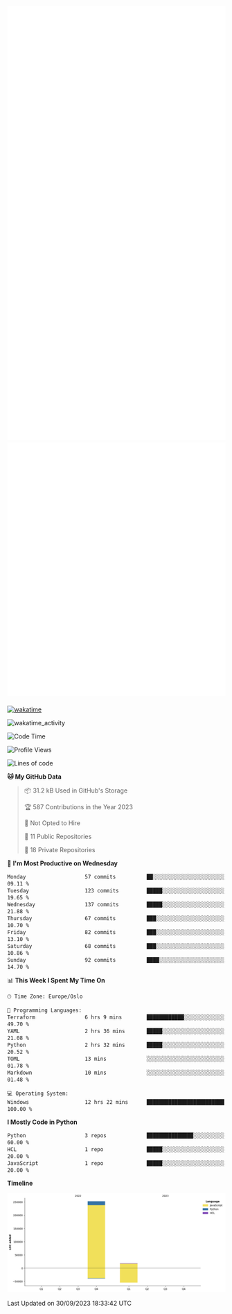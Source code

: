 ![Metrics](/metrics.svg)![Additional metrics](metrics.additional.svg)
----------------------------------------------------------------------------------------------------------------------------------------------------

[![wakatime](https://wakatime.com/badge/user/139c3dc8-b99d-475a-b6b4-e7663d03add8.svg)](https://wakatime.com/@139c3dc8-b99d-475a-b6b4-e7663d03add8)

![wakatime_activity](https://wakatime.com/share/@merca/d0fb6363-0f77-40ae-9525-9b9347ed2e36.svg)

<!--START_SECTION:waka-->
![Code Time](http://img.shields.io/badge/Code%20Time-6%2C773%20hrs%2042%20mins-blue)

![Profile Views](http://img.shields.io/badge/Profile%20Views-0-blue)

![Lines of code](https://img.shields.io/badge/From%20Hello%20World%20I%27ve%20Written-270.4%20thousand%20lines%20of%20code-blue)

**🐱 My GitHub Data** 

> 📦 31.2 kB Used in GitHub's Storage 
 > 
> 🏆 587 Contributions in the Year 2023
 > 
> 🚫 Not Opted to Hire
 > 
> 📜 11 Public Repositories 
 > 
> 🔑 18 Private Repositories 
 > 
📅 **I'm Most Productive on Wednesday** 

```text
Monday                   57 commits          ██░░░░░░░░░░░░░░░░░░░░░░░   09.11 % 
Tuesday                  123 commits         █████░░░░░░░░░░░░░░░░░░░░   19.65 % 
Wednesday                137 commits         █████░░░░░░░░░░░░░░░░░░░░   21.88 % 
Thursday                 67 commits          ███░░░░░░░░░░░░░░░░░░░░░░   10.70 % 
Friday                   82 commits          ███░░░░░░░░░░░░░░░░░░░░░░   13.10 % 
Saturday                 68 commits          ███░░░░░░░░░░░░░░░░░░░░░░   10.86 % 
Sunday                   92 commits          ████░░░░░░░░░░░░░░░░░░░░░   14.70 % 
```


📊 **This Week I Spent My Time On** 

```text
🕑︎ Time Zone: Europe/Oslo

💬 Programming Languages: 
Terraform                6 hrs 9 mins        ████████████░░░░░░░░░░░░░   49.70 % 
YAML                     2 hrs 36 mins       █████░░░░░░░░░░░░░░░░░░░░   21.08 % 
Python                   2 hrs 32 mins       █████░░░░░░░░░░░░░░░░░░░░   20.52 % 
TOML                     13 mins             ░░░░░░░░░░░░░░░░░░░░░░░░░   01.78 % 
Markdown                 10 mins             ░░░░░░░░░░░░░░░░░░░░░░░░░   01.48 % 

💻 Operating System: 
Windows                  12 hrs 22 mins      █████████████████████████   100.00 % 
```

**I Mostly Code in Python** 

```text
Python                   3 repos             ███████████████░░░░░░░░░░   60.00 % 
HCL                      1 repo              █████░░░░░░░░░░░░░░░░░░░░   20.00 % 
JavaScript               1 repo              █████░░░░░░░░░░░░░░░░░░░░   20.00 % 
```



**Timeline**

![Lines of Code chart](https://raw.githubusercontent.com/merca/merca/current/assets/bar_graph.png)


 Last Updated on 30/09/2023 18:33:42 UTC
<!--END_SECTION:waka-->
